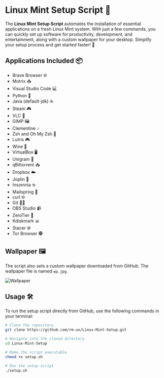 # Linux Mint Setup Script 🚀

The **Linux Mint Setup Script** automates the installation of essential applications on a fresh Linux Mint system. With just a few commands, you can quickly set up software for productivity, development, and entertainment, along with a custom wallpaper for your desktop. Simplify your setup process and get started faster! 🚀

## Applications Included 📦

- Brave Browser 🌐
- Motrix 📥
- Visual Studio Code 💻
- Python 🐍
- Java (default-jdk) ☕
- Steam 🎮
- VLC 🎥
- GIMP 🖼️
- Clementine 🎶
- Zsh and Oh My Zsh 🐚
- Lutris 🎮
- Wine 🍷
- VirtualBox 🖥️
- Unigram 📱
- qBittorrent 📥
- Dropbox ☁️
- Joplin 📝
- Insomnia ☕
- Mailspring 📧
- curl 🌐
- Git 🧑‍💻
- OBS Studio 📹
- ZeroTier 🔗
- Kdiskmark 📊
- Stacer ⚙️
- Tor Browser 🕵️

## Wallpaper 🖼️

The script also sets a custom wallpaper downloaded from GitHub. The wallpaper file is named `wp.jpg`.

![Wallpaper](https://github.com/rm-ux/Linux-Mint-Setup/blob/main/wp.jpg)

## Usage 🛠️

To run the setup script directly from GitHub, use the following commands in your terminal:

```bash
# Clone the repository
git clone https://github.com/rm-ux/Linux-Mint-Setup.git

# Navigate into the cloned directory
cd Linux-Mint-Setup

# Make the script executable
chmod +x setup.sh

# Run the setup script
./setup.sh
